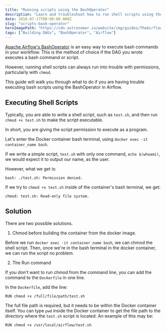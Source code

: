 ```yaml
---
title: "Running scripts using the BashOperator"
description: "Learn and troubleshoot how to run shell scripts using the Bash Operator in Airflow"
date: 2018-07-17T00:00:00.000Z
slug: "scripts-bash-operator"
heroImagePath: "https://cdn.astronomer.io/website/img/guides/TheAirflowUI_preview.png"
tags: ["Building DAGs", "BashOperator", "Airflow"]
---
```


[Apache Airflow's BashOperator](https://airflow.apache.org/code.html#operator-api) is an easy way to execute bash commands in your workflow. This is the method of choice if the DAG you wrote executes a bash command or script.

However, running shell scripts can always run into trouble with permissions, particularly with `chmod`.

This guide will walk you through what to do if you are having trouble executing bash scripts using the BashOperator in Airflow.

## Executing Shell Scripts

Typically, you are able to write a shell script, such as `test.sh`, and then run `chmod +x test.sh` to make the script executable.

In short, you are giving the script permission to execute as a program.

Let's enter the Docker container bash terminal, using `docker exec -it container_name bash`.

If we write a simple script, `test.sh` with only one command, `echo $(whoami)`, we would expect it to output our name, as the user.

However, what we get is:

```
bash: ./test.sh: Permission denied.
```

If we try to `chmod +x test.sh` inside of the container's bash terminal, we get:

```
chmod: test.sh: Read-only file system.
```

## Solution

There are two possible solutions.

1. Chmod before building the container from the docker image.

Before we run `docker exec -it container_name bash`, we can chmod the shell script. Then, once we're in the bash terminal in the docker container, we can run the script no problem.

2. The Run command

If you don't want to run chmod from the command line, you can add the command to the `Dockerfile` in one line.

In the `Dockerfile`, add the line:

```
RUN chmod +x /full/file/path/test.sh
```

The full file path is required, but it needs to be within the Docker container itself. You can type `pwd` inside the Docker container to get the file path to the directory where the `test.sh` script is located. An example of this may be:

```
RUN chmod +x /usr/local/airflow/test.sh
```
